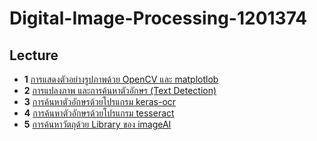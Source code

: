 # Digital-Image-Processing-1201374
## Lecture
* **1** [การแสดงตัวอย่างรูปภาพด้วย OpenCV และ matplotlob](https://github.com/mrolarik/Digital-Image-Processing-1201374/blob/master/DIP_01.ipynb)
* **2** [การแปลงภาพ และการค้นหาตัวอักษร (Text Detection)](https://github.com/mrolarik/Digital-Image-Processing-1201374/blob/master/DIP_02.ipynb)
* **3** [การค้นหาตัวอักษรด้วยโปรแกรม keras-ocr](https://github.com/mrolarik/Digital-Image-Processing-1201374/blob/master/DIP_03.ipynb)
* **4** [การค้นหาตัวอักษรด้วยโปรแกรม tesseract](https://github.com/mrolarik/Digital-Image-Processing-1201374/blob/master/DIP_04.ipynb)
* **5** [การค้นหาวัตถุด้วย Library ของ imageAI](https://github.com/mrolarik/Digital-Image-Processing-1201374/blob/master/DIP_05.ipynb)
